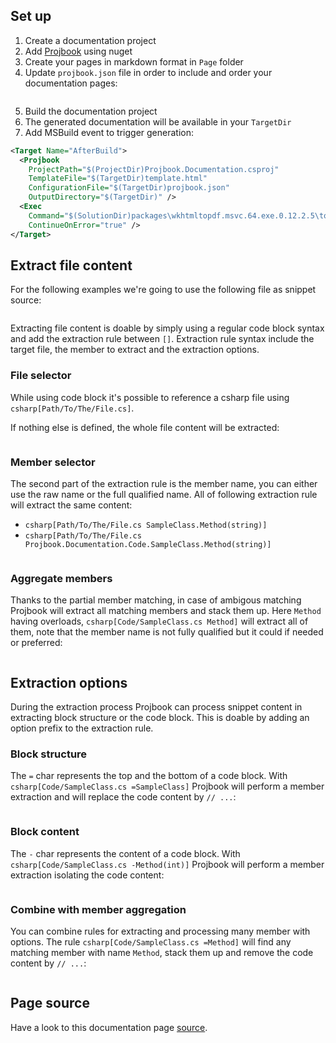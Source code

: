 ## Set up
1. Create a documentation project
2. Add [Projbook](https://www.nuget.org/packages/Projbook) using nuget
3. Create your pages in markdown format in `Page` folder
4. Update `projbook.json` file in order to include and order your documentation pages:
```csharp[projbook.json]
```
5. Build the documentation project
6. The generated documentation will be available in your `TargetDir`
7. Add MSBuild event to trigger generation:
```xml
<Target Name="AfterBuild">
  <Projbook
  	ProjectPath="$(ProjectDir)Projbook.Documentation.csproj"
    TemplateFile="$(TargetDir)template.html"
    ConfigurationFile="$(TargetDir)projbook.json"
    OutputDirectory="$(TargetDir)" />
  <Exec
  	Command="$(SolutionDir)packages\wkhtmltopdf.msvc.64.exe.0.12.2.5\tools\wkhtmltopdf.exe $(TargetDir)template-pdf-generated.html $(TargetDir)template-pdf-generated.pdf"
    ContinueOnError="true" />
</Target>
```

## Extract file content
For the following examples we're going to use the following file as snippet source:
```csharp[Code/SampleClass.cs]
```
Extracting file content is doable by simply using a regular code block syntax and add the extraction rule between `[]`.
Extraction rule syntax include the target file, the member to extract and the extraction options.

### File selector
While using code block it's possible to reference a csharp file using `csharp[Path/To/The/File.cs]`.

If nothing else is defined, the whole file content will be extracted:
```csharp[Code/SampleClass.cs]
```

### Member selector
The second part of the extraction rule is the member name, you can either use the raw name or the full qualified name. All of following extraction rule will extract the same content:
* `csharp[Path/To/The/File.cs SampleClass.Method(string)]`
* `csharp[Path/To/The/File.cs Projbook.Documentation.Code.SampleClass.Method(string)]`
```csharp[Code/SampleClass.cs SampleClass.Method(string)]
```

### Aggregate members
Thanks to the partial member matching, in case of ambigous matching Projbook will extract all matching members and stack them up. Here `Method` having overloads, `csharp[Code/SampleClass.cs Method]` will extract all of them, note that the member name is not fully qualified but it could if needed or preferred:
```csharp[Code/SampleClass.cs Method]
```

## Extraction options
During the extraction process Projbook can process snippet content in extracting block structure or the code block. This is doable by adding an option prefix to the extraction rule.

### Block structure
The `=` char represents the top and the bottom of a code block. With `csharp[Code/SampleClass.cs =SampleClass]` Projbook will perform a member extraction and will replace the code content by `// ...`:
```csharp[Code/SampleClass.cs =SampleClass]
```

### Block content
The `-` char represents the content of a code block. With `csharp[Code/SampleClass.cs -Method(int)]` Projbook will perform a member extraction isolating the code content:
```csharp[Code/SampleClass.cs -Method(int)]
```

### Combine with member aggregation
You can combine rules for extracting and processing many member with options. The rule `csharp[Code/SampleClass.cs =Method]` will find any matching member with name `Method`, stack them up and remove the code content by `// ...`:
```csharp[Code/SampleClass.cs =Method]
```

## Page source
Have a look to this documentation page [source](https://github.com/defrancea/Projbook/blob/master/Projbook.Documentation/Page/jumpstart.md).